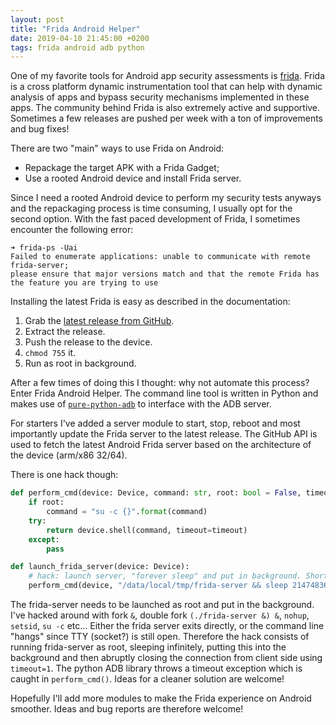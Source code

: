 ```yaml
---
layout: post
title: "Frida Android Helper"
date: 2019-04-10 21:45:00 +0200
tags: frida android adb python
---
```


One of my favorite tools for Android app security assessments is [frida][frida]. Frida is a cross platform dynamic instrumentation tool that can help with dynamic analysis of apps and bypass security mechanisms implemented in these apps.
The community behind Frida is also extremely active and supportive. Sometimes a few releases are pushed per week with a ton of improvements and bug fixes!

There are two "main" ways to use Frida on Android:
-	Repackage the target APK with a Frida Gadget;
-	Use a rooted Android device and install Frida server.

Since I need a rooted Android device to perform my security tests anyways and the repackaging process is time consuming, I usually opt for the second option. With the fast paced development of Frida, I sometimes encounter the following error:

```
➜ frida-ps -Uai
Failed to enumerate applications: unable to communicate with remote frida-server;
please ensure that major versions match and that the remote Frida has the feature you are trying to use
```

Installing the latest Frida is easy as described in the documentation:
1. Grab the [latest release from GitHub][frida-latest-release].
2. Extract the release.
3. Push the release to the device.
3. `chmod 755` it.
4. Run as root in background.

After a few times of doing this I thought: why not automate this process? Enter Frida Android Helper.
The command line tool is written in Python and makes use of [`pure-python-adb`][pure-python-adb] to interface with the ADB server.

For starters I've added a server module to start, stop, reboot and most importantly update the Frida server to the latest release.
The GitHub API is used to fetch the latest Android Frida server based on the architecture of the device (arm/x86 32/64).

There is one hack though:
```python
def perform_cmd(device: Device, command: str, root: bool = False, timeout: int = None):
    if root:
        command = "su -c {}".format(command)
    try:
        return device.shell(command, timeout=timeout)
    except:
        pass

def launch_frida_server(device: Device):
    # hack: launch server, "forever sleep" and put in background. Short timeout to break off connection
    perform_cmd(device, "/data/local/tmp/frida-server && sleep 2147483647 &", root=True, timeout=1)
```

The frida-server needs to be launched as root and put in the background. I've hacked around with fork `&`, double fork `(./frida-server &) &`, `nohup`, `setsid`, `su -c` etc...
Either the frida server exits directly, or the command line "hangs" since TTY (socket?) is still open. Therefore the hack consists of running frida-server as root, sleeping infinitely, putting this into the background and then abruptly closing the connection from client side using `timeout=1`. The python ADB library throws a timeout exception which is caught in `perform_cmd()`. Ideas for a cleaner solution are welcome!

Hopefully I'll add more modules to make the Frida experience on Android smoother. Ideas and bug reports are therefore welcome!



[frida]: https://www.frida.re/
[frida-latest-release]: https://github.com/frida/frida/releases/latest
[pure-python-adb]: https://github.com/Swind/pure-python-adb/